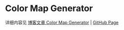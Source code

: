# Color Map Generator

详细内容见
[博客文章 Color Map Generator](https://augists.top/SELF/SHARING/STUDY/Color-Map-Generator/) | [GitHub Page](https://augists.top/imgColorMapGenerator/)
